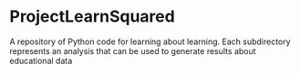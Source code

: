 ProjectLearnSquared
===================

A repository of Python code for learning about learning. Each subdirectory represents an analysis that can be used to generate results about educational data
